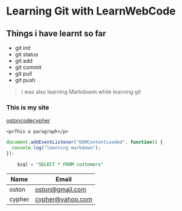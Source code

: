 # Learning Git with LearnWebCode

## Things i have learnt so far

- git init
- git status
- git add
- git commit
- git pull
- git push

> I was also learning Markdowm while learning git

### This is my site

[ostoncodecypher](https://ostoncodecypher.com)

`<p>This a paragraph</p>`

```javascript
document.addEventListener("DOMContentLoaded", function() {
  console.log("learning markdown");
});
```

```sql
    $sql = "SELECT * FROM customers"
```

| Name   | Email            |
| ------ | ---------------- |
| oston  | oston@gmail.com  |
| cypher | cypher@yahoo.com |
